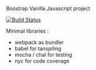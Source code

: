 Boostrap Vanilla Javascript project

[![Build Status](https://travis-ci.org/jrollin/vanilla-babel-mocha.svg?branch=master)](https://travis-ci.org/jrollin/vanilla-babel-mocha)


Minimal libraries :
- webpack as bundler
- babel for tanspiling 
- mocha / chai for testing 
- nyc for code coverage